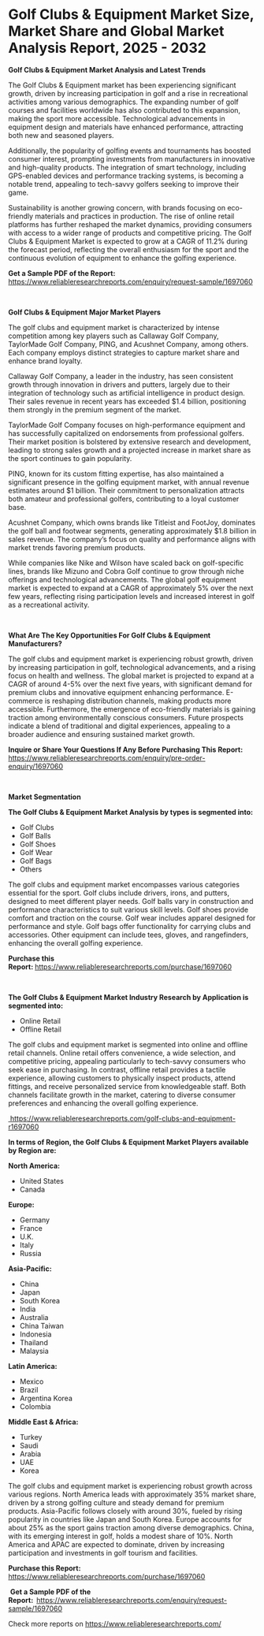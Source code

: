 <p><h1>Golf Clubs & Equipment Market Size, Market Share and Global Market Analysis Report, 2025 - 2032</h1></p><p><strong>Golf Clubs & Equipment Market Analysis and Latest Trends</strong></p>
<p><p>The Golf Clubs & Equipment market has been experiencing significant growth, driven by increasing participation in golf and a rise in recreational activities among various demographics. The expanding number of golf courses and facilities worldwide has also contributed to this expansion, making the sport more accessible. Technological advancements in equipment design and materials have enhanced performance, attracting both new and seasoned players.</p><p>Additionally, the popularity of golfing events and tournaments has boosted consumer interest, prompting investments from manufacturers in innovative and high-quality products. The integration of smart technology, including GPS-enabled devices and performance tracking systems, is becoming a notable trend, appealing to tech-savvy golfers seeking to improve their game. </p><p>Sustainability is another growing concern, with brands focusing on eco-friendly materials and practices in production. The rise of online retail platforms has further reshaped the market dynamics, providing consumers with access to a wider range of products and competitive pricing. The Golf Clubs & Equipment Market is expected to grow at a CAGR of 11.2% during the forecast period, reflecting the overall enthusiasm for the sport and the continuous evolution of equipment to enhance the golfing experience.</p></p>
<p><strong>Get a Sample PDF of the Report:&nbsp;</strong> <a href="https://www.reliableresearchreports.com/enquiry/request-sample/1697060?utm_campaign=3325&utm_medium=2&utm_source=Github&utm_content=ia&utm_term=05042025&utm_id=golf-clubs-equipment">https://www.reliableresearchreports.com/enquiry/request-sample/1697060</a></p>
<p>&nbsp;</p>
<p><strong>Golf Clubs & Equipment Major Market Players</strong></p>
<p><p>The golf clubs and equipment market is characterized by intense competition among key players such as Callaway Golf Company, TaylorMade Golf Company, PING, and Acushnet Company, among others. Each company employs distinct strategies to capture market share and enhance brand loyalty.</p><p>Callaway Golf Company, a leader in the industry, has seen consistent growth through innovation in drivers and putters, largely due to their integration of technology such as artificial intelligence in product design. Their sales revenue in recent years has exceeded $1.4 billion, positioning them strongly in the premium segment of the market.</p><p>TaylorMade Golf Company focuses on high-performance equipment and has successfully capitalized on endorsements from professional golfers. Their market position is bolstered by extensive research and development, leading to strong sales growth and a projected increase in market share as the sport continues to gain popularity.</p><p>PING, known for its custom fitting expertise, has also maintained a significant presence in the golfing equipment market, with annual revenue estimates around $1 billion. Their commitment to personalization attracts both amateur and professional golfers, contributing to a loyal customer base.</p><p>Acushnet Company, which owns brands like Titleist and FootJoy, dominates the golf ball and footwear segments, generating approximately $1.8 billion in sales revenue. The company’s focus on quality and performance aligns with market trends favoring premium products.</p><p>While companies like Nike and Wilson have scaled back on golf-specific lines, brands like Mizuno and Cobra Golf continue to grow through niche offerings and technological advancements. The global golf equipment market is expected to expand at a CAGR of approximately 5% over the next few years, reflecting rising participation levels and increased interest in golf as a recreational activity.</p></p>
<p>&nbsp;</p>
<p><strong>What Are The Key Opportunities For Golf Clubs & Equipment Manufacturers?</strong></p>
<p><p>The golf clubs and equipment market is experiencing robust growth, driven by increasing participation in golf, technological advancements, and a rising focus on health and wellness. The global market is projected to expand at a CAGR of around 4-5% over the next five years, with significant demand for premium clubs and innovative equipment enhancing performance. E-commerce is reshaping distribution channels, making products more accessible. Furthermore, the emergence of eco-friendly materials is gaining traction among environmentally conscious consumers. Future prospects indicate a blend of traditional and digital experiences, appealing to a broader audience and ensuring sustained market growth.</p></p>
<p><strong>Inquire or Share Your Questions If Any Before Purchasing This Report:</strong> <a href="https://www.reliableresearchreports.com/enquiry/pre-order-enquiry/1697060?utm_campaign=3325&utm_medium=2&utm_source=Github&utm_content=ia&utm_term=05042025&utm_id=golf-clubs-equipment">https://www.reliableresearchreports.com/enquiry/pre-order-enquiry/1697060</a></p>
<p>&nbsp;</p>
<p><strong>Market Segmentation</strong></p>
<p><strong>The Golf Clubs & Equipment Market Analysis by types is segmented into:</strong></p>
<p><ul><li>Golf Clubs</li><li>Golf Balls</li><li>Golf Shoes</li><li>Golf Wear</li><li>Golf Bags</li><li>Others</li></ul></p>
<p><p>The golf clubs and equipment market encompasses various categories essential for the sport. Golf clubs include drivers, irons, and putters, designed to meet different player needs. Golf balls vary in construction and performance characteristics to suit various skill levels. Golf shoes provide comfort and traction on the course. Golf wear includes apparel designed for performance and style. Golf bags offer functionality for carrying clubs and accessories. Other equipment can include tees, gloves, and rangefinders, enhancing the overall golfing experience.</p></p>
<p><strong>Purchase this Report:&nbsp;</strong><a href="https://www.reliableresearchreports.com/purchase/1697060?utm_campaign=3325&utm_medium=2&utm_source=Github&utm_content=ia&utm_term=05042025&utm_id=golf-clubs-equipment">https://www.reliableresearchreports.com/purchase/1697060</a></p>
<p>&nbsp;</p>
<p><strong>The Golf Clubs & Equipment Market Industry Research by Application is segmented into:</strong></p>
<p><ul><li>Online Retail</li><li>Offline Retail</li></ul></p>
<p><p>The golf clubs and equipment market is segmented into online and offline retail channels. Online retail offers convenience, a wide selection, and competitive pricing, appealing particularly to tech-savvy consumers who seek ease in purchasing. In contrast, offline retail provides a tactile experience, allowing customers to physically inspect products, attend fittings, and receive personalized service from knowledgeable staff. Both channels facilitate growth in the market, catering to diverse consumer preferences and enhancing the overall golfing experience.</p></p>
<p><a href="https://www.reliableresearchreports.com/golf-clubs-and-equipment-r1697060?utm_campaign=3325&utm_medium=2&utm_source=Github&utm_content=ia&utm_term=05042025&utm_id=golf-clubs-equipment">&nbsp;https://www.reliableresearchreports.com/golf-clubs-and-equipment-r1697060</a></p>
<p><strong>In terms of Region, the Golf Clubs & Equipment Market Players available by Region are:</strong></p>
<p>
    <p> <strong> North America: </strong>
        <ul>
            <li>United States</li>
            <li>Canada</li>
        </ul>
        </p> 
    <p> <strong> Europe: </strong>
        <ul>
            <li>Germany</li>
            <li>France</li>
            <li>U.K.</li>
            <li>Italy</li>
            <li>Russia</li>
        </ul>
        </p> 
    <p> <strong> Asia-Pacific: </strong>
        <ul>
            <li>China</li>
            <li>Japan</li>
            <li>South Korea</li>
            <li>India</li>
            <li>Australia</li>
            <li>China Taiwan</li>
            <li>Indonesia</li>
            <li>Thailand</li>
            <li>Malaysia</li>
        </ul>
        </p> 
    <p> <strong> Latin America: </strong>
        <ul>
            <li>Mexico</li>
            <li>Brazil</li>
            <li>Argentina Korea</li>
            <li>Colombia</li>
        </ul>
        </p> 
    <p> <strong> Middle East & Africa: </strong>
        <ul>
            <li>Turkey</li>
            <li>Saudi</li>
            <li>Arabia</li>
            <li>UAE</li>
            <li>Korea</li>
        </ul>
    </p>
    </p>
<p><p>The golf clubs and equipment market is experiencing robust growth across various regions. North America leads with approximately 35% market share, driven by a strong golfing culture and steady demand for premium products. Asia-Pacific follows closely with around 30%, fueled by rising popularity in countries like Japan and South Korea. Europe accounts for about 25% as the sport gains traction among diverse demographics. China, with its emerging interest in golf, holds a modest share of 10%. North America and APAC are expected to dominate, driven by increasing participation and investments in golf tourism and facilities.</p></p>
<p><strong>Purchase this Report: </strong><a href="https://www.reliableresearchreports.com/purchase/1697060?utm_campaign=3325&utm_medium=2&utm_source=Github&utm_content=ia&utm_term=05042025&utm_id=golf-clubs-equipment">https://www.reliableresearchreports.com/purchase/1697060</a></p>
<p>&nbsp;<strong>Get a Sample PDF of the Report:&nbsp;&nbsp;</strong><a href="https://www.reliableresearchreports.com/enquiry/request-sample/1697060?utm_campaign=3325&utm_medium=2&utm_source=Github&utm_content=ia&utm_term=05042025&utm_id=golf-clubs-equipment">https://www.reliableresearchreports.com/enquiry/request-sample/1697060</a></p>
<p><strong></strong></p>
<p>Check more reports on <a href="https://www.reliableresearchreports.com/?utm_campaign=3325&utm_medium=2&utm_source=Github&utm_content=ia&utm_term=05042025&utm_id=golf-clubs-equipment">https://www.reliableresearchreports.com/</a></p>